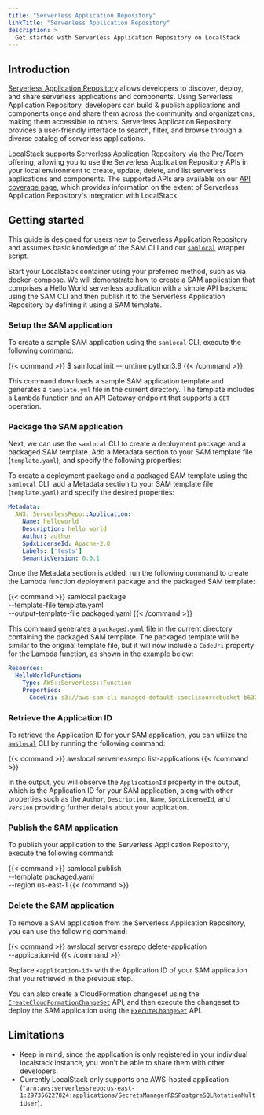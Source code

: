 ```yaml
---
title: "Serverless Application Repository" 
linkTitle: "Serverless Application Repository"
description: >
  Get started with Serverless Application Repository on LocalStack
---
```


## Introduction

[Serverless Application Repository](https://aws.amazon.com/serverless/serverlessrepo/) allows developers to discover, deploy, and share serverless applications and components.
Using Serverless Application Repository, developers can build & publish applications and components once and share them across the community and organizations, making them accessible to others.
Serverless Application Repository provides a user-friendly interface to search, filter, and browse through a diverse catalog of serverless applications.

LocalStack supports Serverless Application Repository via the Pro/Team offering, allowing you to use the Serverless Application Repository APIs in your local environment to create, update, delete, and list serverless applications and components.
The supported APIs are available on our [API coverage page](https://docs.localstack.cloud/references/coverage/coverage_serverlessrepo/), which provides information on the extent of Serverless Application Repository's integration with LocalStack.

## Getting started

This guide is designed for users new to Serverless Application Repository and assumes basic knowledge of the SAM CLI and our [`samlocal`](https://github.com/localstack/aws-sam-cli-local) wrapper script.

Start your LocalStack container using your preferred method, such as via docker-compose.
We will demonstrate how to create a SAM application that comprises a Hello World serverless application with a simple API backend using the SAM CLI and then publish it to the Serverless Application Repository by defining it using a SAM template.

### Setup the SAM application

To create a sample SAM application using the `samlocal` CLI, execute the following command:

{{< command >}}
$ samlocal init --runtime python3.9
{{< /command >}}

This command downloads a sample SAM application template and generates a `template.yml` file in the current directory. 
The template includes a Lambda function and an API Gateway endpoint that supports a `GET` operation.

### Package the SAM application

Next, we can use the `samlocal` CLI to create a deployment package and a packaged SAM template.
Add a Metadata section to your SAM template file (`template.yaml`), and specify the following properties:

To create a deployment package and a packaged SAM template using the `samlocal` CLI, add a Metadata section to your SAM template file (`template.yaml`) and specify the desired properties:

```yaml
Metadata:
  AWS::ServerlessRepo::Application:
    Name: helloworld
    Description: hello world
    Author: author
    SpdxLicenseId: Apache-2.0
    Labels: ['tests']
    SemanticVersion: 0.0.1
```

Once the Metadata section is added, run the following command to create the Lambda function deployment package and the packaged SAM template:

{{< command >}}
samlocal package \
    --template-file template.yaml \
    --output-template-file packaged.yaml
{{< /command >}}

This command generates a `packaged.yaml` file in the current directory containing the packaged SAM template.
The packaged template will be similar to the original template file, but it will now include a `CodeUri` property for the Lambda function, as shown in the example below:

```yaml
Resources:
  HelloWorldFunction:
    Type: AWS::Serverless::Function
    Properties:
      CodeUri: s3://aws-sam-cli-managed-default-samclisourcebucket-b6325dc3/c6ce8fa8b5a97dd022ecd006536eb5a4
```

### Retrieve the Application ID

To retrieve the Application ID for your SAM application, you can utilize the [`awslocal`](https://github.com/localstack/awscli-local) CLI by running the following command:

{{< command >}}
awslocal serverlessrepo list-applications
{{< /command >}}

In the output, you will observe the `ApplicationId` property in the output, which is the Application ID for your SAM application, along with other properties such as the `Author`, `Description`, `Name`, `SpdxLicenseId`, and `Version` providing further details about your application.

### Publish the SAM application

To publish your application to the Serverless Application Repository, execute the following command:

{{< command >}}
samlocal publish \
    --template packaged.yaml \
    --region us-east-1
{{< /command >}}

### Delete the SAM application

To remove a SAM application from the Serverless Application Repository, you can use the following command:

{{< command >}}
awslocal serverlessrepo delete-application \
    --application-id <application-id>
{{< /command >}}

Replace `<application-id>` with the Application ID of your SAM application that you retrieved in the previous step.

You can also create a CloudFormation changeset using the [`CreateCloudFormationChangeSet`](https://docs.aws.amazon.com/serverlessrepo/latest/devguide/serverlessrepo-how-to-publish.html) API, and then execute the changeset to deploy the SAM application using the [`ExecuteChangeSet`](https://docs.aws.amazon.com/AWSCloudFormation/latest/APIReference/API_ExecuteChangeSet.html) API.

## Limitations

- Keep in mind, since the application is only registered in your individual localstack instance, you won't be able to share them with other developers.
- Currently LocalStack only supports one AWS-hosted application (`"arn:aws:serverlessrepo:us-east-1:297356227824:applications/SecretsManagerRDSPostgreSQLRotationMultiUser`).
